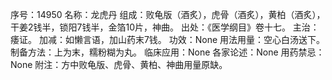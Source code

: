 序号：14950
名称：龙虎丹
组成：败龟版（酒炙），虎骨（酒炙），黄柏（酒炙），干姜2钱半，锁阳7钱半，金箔10片，神曲。
出处：《医学纲目》卷十七。
主治：痿证。
加减：如懒言语，加山药末7钱。
功效：None
用法用量：空心白汤送下。
制备方法：上为末，糯粉糊为丸。
临床应用：None
各家论述：None
用药禁忌：None
附注：方中败龟版、虎骨、黄柏、神曲用量原缺。

